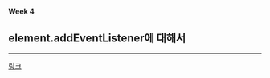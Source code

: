 
#### Week 4

## element.addEventListener에 대해서
---

[링크](https://sangcho.tistory.com/entry/elementaddEventListener%EC%97%90-%EB%8C%80%ED%95%B4%EC%84%9C)